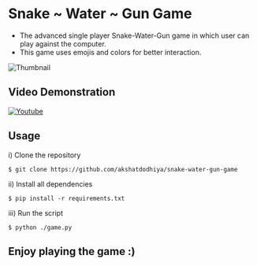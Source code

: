 # Snake ~ Water ~ Gun Game
* The advanced single player Snake-Water-Gun game in which user can play against the computer. 
* This game uses emojis and colors for better interaction.

![Thumbnail](https://2.bp.blogspot.com/-F_rLVgAUEf4/XyZrUo_DOBI/AAAAAAAAXm8/GG_oCkPeX6wAU_sfiPbnKr8h7B7dch81gCK4BGAYYCw/s400/qNqKCvMZleshd.jpg)

## Video Demonstration
[![Youtube](https://yt-embed.herokuapp.com/embed?v=qNqKCvMZles)](https://www.youtube.com/watch?v=qNqKCvMZles)

## Usage
i) Clone the repository

`$ git clone https://github.com/akshatdodhiya/snake-water-gun-game`

ii) Install all dependencies

`$ pip install -r requirements.txt`

iii) Run the script

`$ python ./game.py`

## Enjoy playing the game :)
